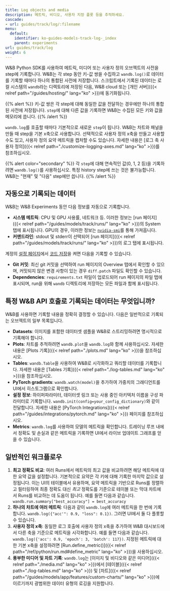 ```yaml
---
title: Log objects and media
description: 메트릭, 비디오, 사용자 지정 플롯 등을 추적하세요.
cascade:
- url: guides/track/log/:filename
menu:
  default:
    identifier: ko-guides-models-track-log-_index
    parent: experiments
url: guides/track/log
weight: 6
---
```


W&B Python SDK를 사용하여 메트릭, 미디어 또는 사용자 정의 오브젝트의 사전을 step에 기록합니다. W&B는 각 step 동안 키-값 쌍을 수집하고 `wandb.log()`로 데이터를 기록할 때마다 하나의 통합된 사전에 저장합니다. 스크립트에서 기록된 데이터는 로컬 시스템의 `wandb`라는 디렉토리에 저장된 다음, W&B cloud 또는 [개인 서버]({{< relref path="/guides/hosting/" lang="ko" >}})에 동기화됩니다.

{{% alert %}}
키-값 쌍은 각 step에 대해 동일한 값을 전달하는 경우에만 하나의 통합된 사전에 저장됩니다. `step`에 대해 다른 값을 기록하면 W&B는 수집된 모든 키와 값을 메모리에 씁니다.
{{% /alert %}}

`wandb.log`를 호출할 때마다 기본적으로 새로운 `step`이 됩니다. W&B는 차트와 패널을 만들 때 step을 기본 x축으로 사용합니다. 선택적으로 사용자 정의 x축을 만들고 사용할 수도 있고, 사용자 정의 요약 메트릭을 캡처할 수도 있습니다. 자세한 내용은 [로그 축 사용자 정의]({{< relref path="./customize-logging-axes.md" lang="ko" >}})를 참조하십시오.

{{% alert color="secondary" %}}
각 `step`에 대해 연속적인 값(0, 1, 2 등)을 기록하려면 `wandb.log()`를 사용하십시오. 특정 history step에 쓰는 것은 불가능합니다. W&B는 "현재" 및 "다음" step에만 씁니다.
{{% /alert %}}

## 자동으로 기록되는 데이터

W&B는 W&B Experiments 동안 다음 정보를 자동으로 기록합니다.

* **시스템 메트릭**: CPU 및 GPU 사용률, 네트워크 등. 이러한 정보는 [run 페이지]({{< relref path="/guides/models/track/runs/" lang="ko" >}})의 System 탭에 표시됩니다. GPU의 경우, 이러한 정보는 [`nvidia-smi`](https://developer.nvidia.com/nvidia-system-management-interface)를 통해 가져옵니다.
* **커맨드라인**: stdout 및 stderr이 선택되어 [run 페이지]({{< relref path="/guides/models/track/runs/" lang="ko" >}})의 로그 탭에 표시됩니다.

계정의 [설정 페이지](https://wandb.ai/settings)에서 [코드 저장](http://wandb.me/code-save-colab)을 켜면 다음을 기록할 수 있습니다.

* **Git 커밋**: 최신 git 커밋을 선택하여 run 페이지의 Overview 탭에서 확인할 수 있으며, 커밋되지 않은 변경 사항이 있는 경우 `diff.patch` 파일도 확인할 수 있습니다.
* **Dependencies**: `requirements.txt` 파일이 업로드되어 run 페이지의 파일 탭에 표시되며, run을 위해 `wandb` 디렉토리에 저장하는 모든 파일과 함께 표시됩니다.

## 특정 W&B API 호출로 기록되는 데이터는 무엇입니까?

W&B를 사용하면 기록할 내용을 정확히 결정할 수 있습니다. 다음은 일반적으로 기록되는 오브젝트의 일부 목록입니다.

* **Datasets**: 이미지를 포함한 데이터셋 샘플을 W&B로 스트리밍하려면 명시적으로 기록해야 합니다.
* **Plots**: 차트를 추적하려면 `wandb.plot`을 `wandb.log`와 함께 사용하십시오. 자세한 내용은 [Plots 기록]({{< relref path="./plots.md" lang="ko" >}})을 참조하십시오.
* **Tables**: `wandb.Table`을 사용하여 W&B로 시각화하고 쿼리할 데이터를 기록합니다. 자세한 내용은 [Tables 기록]({{< relref path="./log-tables.md" lang="ko" >}})을 참조하십시오.
* **PyTorch gradients**: `wandb.watch(model)`을 추가하여 가중치의 그래디언트를 UI에서 히스토그램으로 확인합니다.
* **설정 정보**: 하이퍼파라미터, 데이터셋 링크 또는 사용 중인 아키텍처 이름을 구성 파라미터로 기록합니다. `wandb.init(config=your_config_dictionary)`와 같이 전달합니다. 자세한 내용은 [PyTorch Integrations]({{< relref path="/guides/integrations/pytorch.md" lang="ko" >}}) 페이지를 참조하십시오.
* **Metrics**: `wandb.log`를 사용하여 모델의 메트릭을 확인합니다. 트레이닝 루프 내에서 정확도 및 손실과 같은 메트릭을 기록하면 UI에서 라이브 업데이트 그래프를 얻을 수 있습니다.

## 일반적인 워크플로우

1. **최고 정확도 비교**: 여러 Runs에서 메트릭의 최고 값을 비교하려면 해당 메트릭에 대한 요약 값을 설정합니다. 기본적으로 요약은 각 키에 대해 기록한 마지막 값으로 설정됩니다. 이는 UI의 테이블에서 유용하며, 요약 메트릭을 기반으로 Runs를 정렬하고 필터링하여 최종 정확도 대신 _최고_ 정확도를 기준으로 테이블 또는 막대 차트에서 Runs를 비교하는 데 도움이 됩니다. 예를 들면 다음과 같습니다. `wandb.run.summary["best_accuracy"] = best_accuracy`
2. **하나의 차트에 여러 메트릭**: 다음과 같이 `wandb.log`에 여러 메트릭을 한 번에 기록합니다. `wandb.log({"acc'": 0.9, "loss": 0.1})`. 그러면 UI에서 둘 다 플롯할 수 있습니다.
3. **사용자 정의 x축**: 동일한 로그 호출에 사용자 정의 x축을 추가하여 W&B 대시보드에서 다른 축을 기준으로 메트릭을 시각화합니다. 예를 들면 다음과 같습니다. `wandb.log({'acc': 0.9, 'epoch': 3, 'batch': 117})`. 지정된 메트릭에 대한 기본 x축을 설정하려면 [Run.define_metric()]({{< relref path="/ref/python/run.md#define_metric" lang="ko" >}})을 사용하십시오.
4. **풍부한 미디어 및 차트 기록**: `wandb.log`는 [이미지 및 비디오와 같은 미디어]({{< relref path="./media.md" lang="ko" >}})에서 [테이블]({{< relref path="./log-tables.md" lang="ko" >}}) 및 [차트]({{< relref path="/guides/models/app/features/custom-charts/" lang="ko" >}})에 이르기까지 광범위한 데이터 유형의 로깅을 지원합니다.
